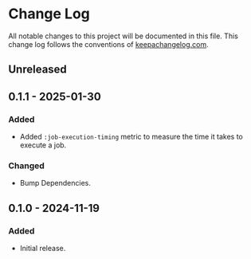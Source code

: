 # Change Log

All notable changes to this project will be documented in this file. This change log follows the conventions
of [keepachangelog.com](http://keepachangelog.com/).

## Unreleased

## 0.1.1 - 2025-01-30

### Added

- Added `:job-execution-timing` metric to measure the time it takes to execute a job.

### Changed

- Bump Dependencies.

## 0.1.0 - 2024-11-19

### Added

- Initial release.
